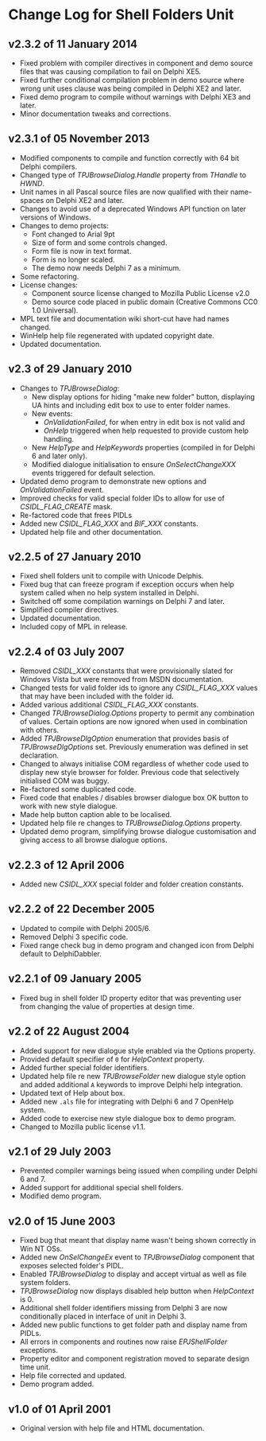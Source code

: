 # Change Log for Shell Folders Unit

## v2.3.2 of 11 January 2014

+ Fixed problem with compiler directives in component and demo source files that was causing compilation to fail on Delphi XE5.
+ Fixed further conditional compilation problem in demo source where wrong unit uses clause was being compiled in Delphi XE2 and later.
+ Fixed demo program to compile without warnings with Delphi XE3 and later.
+ Minor documentation tweaks and corrections.

## v2.3.1 of 05 November 2013

+ Modified components to compile and function correctly with 64 bit Delphi compilers.
+ Changed type of _TPJBrowseDialog.Handle_ property from _THandle_ to _HWND_.
+ Unit names in all Pascal source files are now qualified with their name-spaces on Delphi XE2 and later.
+ Changes to avoid use of a deprecated Windows API function on later versions of Windows.
+ Changes to demo projects:
  + Font changed to Arial 9pt
  + Size of form and some controls changed.
  + Form file is now in text format.
  + Form is no longer scaled.
  + The demo now needs Delphi 7 as a minimum.
+ Some refactoring.
+ License changes:
  + Component source license changed to Mozilla Public License v2.0
  + Demo source code placed in public domain (Creative Commons CC0 1.0 Universal).
+ MPL text file and documentation wiki short-cut have had names changed.
+ WinHelp help file regenerated with updated copyright date.
+ Updated documentation.

## v2.3 of 29 January 2010

+ Changes to _TPJBrowseDialog_:
  + New display options for hiding "make new folder" button, displaying UA hints and including edit box to use to enter folder names.
  + New events:
    + _OnValidationFailed_, for when entry in edit box is not valid and
    + _OnHelp_ triggered when help requested to provide custom help handling.
  + New _HelpType_ and _HelpKeywords_ properties (compiled in for Delphi 6 and later only).
  + Modified dialogue initialisation to ensure _OnSelectChangeXXX_ events triggered for default selection.
+ Updated demo program to demonstrate new options and _OnValidationFailed_ event.
+ Improved checks for valid special folder IDs to allow for use of _CSIDL_FLAG_CREATE_ mask.
+ Re-factored code that frees PIDLs
+ Added new _CSIDL_FLAG_XXX_ and _BIF_XXX_ constants.
+ Updated help file and other documentation.

## v2.2.5 of 27 January 2010

+ Fixed shell folders unit to compile with Unicode Delphis.
+ Fixed bug that can freeze program if exception occurs when help system called when no help system installed in Delphi.
+ Switched off some compilation warnings on Delphi 7 and later.
+ Simplified compiler directives.
+ Updated documentation.
+ Included copy of MPL in release.

## v2.2.4 of 03 July 2007

+ Removed _CSIDL_XXX_ constants that were provisionally slated for Windows Vista but were removed from MSDN documentation.
+ Changed tests for valid folder ids to ignore any _CSIDL_FLAG_XXX_ values that may have been included with the folder id.
+ Added various additional _CSIDL_FLAG_XXX_ constants.
+ Changed _TPJBrowseDialog.Options_ property to permit any combination of values. Certain options are now ignored when used in combination with others.
+ Added _TPJBrowseDlgOption_ enumeration that provides basis of _TPJBrowseDlgOptions_ set. Previously enumeration was defined in set declaration.
+ Changed to always initialise COM regardless of whether code used to display new style browser for folder. Previous code that selectively initialised COM was buggy.
+ Re-factored some duplicated code.
+ Fixed code that enables / disables browser dialogue box OK button to work with new style dialogue.
+ Made help button caption able to be localised.
+ Updated help file re changes to _TPJBrowseDialog.Options_ property.
+ Updated demo program, simplifying browse dialogue customisation and giving access to all browse dialogue options.

## v2.2.3 of 12 April 2006

+ Added new _CSIDL_XXX_ special folder and folder creation constants.

## v2.2.2 of 22 December 2005

+ Updated to compile with Delphi 2005/6.
+ Removed Delphi 3 specific code.
+ Fixed range check bug in demo program and changed icon from Delphi default to DelphiDabbler.

## v2.2.1 of 09 January 2005

+ Fixed bug in shell folder ID property editor that was preventing user from changing the value of properties at design time.

## v2.2 of 22 August 2004

+ Added support for new dialogue style enabled via the Options property.
+ Provided default specifier of `0` for _HelpContext_ property.
+ Added further special folder identifiers.
+ Updated help file re new _TPJBrowseFolder_ new dialogue style option and added additional `A` keywords to improve Delphi help integration.
+ Updated text of Help about box.
+ Added new `.als` file for integrating with Delphi 6 and 7 OpenHelp system.
+ Added code to exercise new style dialogue box to demo program.
+ Changed to Mozilla public license v1.1.

## v2.1 of 29 July 2003

+ Prevented compiler warnings being issued when compiling under Delphi 6 and 7.
+ Added support for additional special shell folders.
+ Modified demo program.

## v2.0 of 15 June 2003

+ Fixed bug that meant that display name wasn't being shown correctly in Win NT OSs.
+ Added new _OnSelChangeEx_ event to _TPJBrowseDialog_ component that exposes selected folder's PIDL.
+ Enabled _TPJBrowseDialog_ to display and accept virtual as well as file system folders.
+ _TPJBrowseDialog_ now displays disabled help button when _HelpContext_ is 0.
+ Additional shell folder identifiers missing from Delphi 3 are now conditionally placed in interface of unit in Delphi 3.
+ Added new public functions to get folder path and display name from PIDLs.
+ All errors in components and routines now raise _EPJShellFolder_ exceptions.
+ Property editor and component registration moved to separate design time unit.
+ Help file corrected and updated.
+ Demo program added.

## v1.0 of 01 April 2001

+ Original version with help file and HTML documentation.

